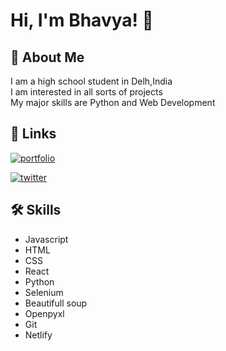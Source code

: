 
# Hi, I'm Bhavya! 👋

## 🚀 About Me

I am a high school student in Delh,India\
I am interested in all sorts of projects\
My major skills are Python and Web Development
 
## 🔗 Links
[![portfolio](https://img.shields.io/badge/my_portfolio-000?style=for-the-badge&logo=ko-fi&logoColor=white)](https://bhavya-goel.netlify.app/#main)

[![twitter](https://img.shields.io/badge/twitter-1DA1F2?style=for-the-badge&logo=twitter&logoColor=white)](https://twitter.com/Sudo_Bhavya)


## 🛠 Skills
- Javascript
- HTML
- CSS
- React
- Python
- Selenium
- Beautifull soup
- Openpyxl
- Git
- Netlify
